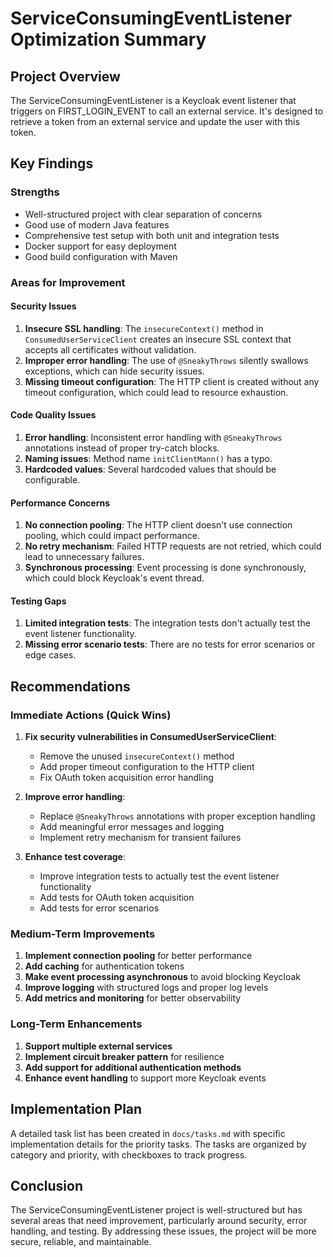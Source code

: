 # ServiceConsumingEventListener Optimization Summary

## Project Overview
The ServiceConsumingEventListener is a Keycloak event listener that triggers on FIRST_LOGIN_EVENT to call an external service. It's designed to retrieve a token from an external service and update the user with this token.

## Key Findings

### Strengths
- Well-structured project with clear separation of concerns
- Good use of modern Java features
- Comprehensive test setup with both unit and integration tests
- Docker support for easy deployment
- Good build configuration with Maven

### Areas for Improvement

#### Security Issues
1. **Insecure SSL handling**: The `insecureContext()` method in `ConsumedUserServiceClient` creates an insecure SSL context that accepts all certificates without validation.
2. **Improper error handling**: The use of `@SneakyThrows` silently swallows exceptions, which can hide security issues.
3. **Missing timeout configuration**: The HTTP client is created without any timeout configuration, which could lead to resource exhaustion.

#### Code Quality Issues
1. **Error handling**: Inconsistent error handling with `@SneakyThrows` annotations instead of proper try-catch blocks.
2. **Naming issues**: Method name `initClientMann()` has a typo.
3. **Hardcoded values**: Several hardcoded values that should be configurable.

#### Performance Concerns
1. **No connection pooling**: The HTTP client doesn't use connection pooling, which could impact performance.
2. **No retry mechanism**: Failed HTTP requests are not retried, which could lead to unnecessary failures.
3. **Synchronous processing**: Event processing is done synchronously, which could block Keycloak's event thread.

#### Testing Gaps
1. **Limited integration tests**: The integration tests don't actually test the event listener functionality.
2. **Missing error scenario tests**: There are no tests for error scenarios or edge cases.

## Recommendations

### Immediate Actions (Quick Wins)
1. **Fix security vulnerabilities in ConsumedUserServiceClient**:
   - Remove the unused `insecureContext()` method
   - Add proper timeout configuration to the HTTP client
   - Fix OAuth token acquisition error handling

2. **Improve error handling**:
   - Replace `@SneakyThrows` annotations with proper exception handling
   - Add meaningful error messages and logging
   - Implement retry mechanism for transient failures

3. **Enhance test coverage**:
   - Improve integration tests to actually test the event listener functionality
   - Add tests for OAuth token acquisition
   - Add tests for error scenarios

### Medium-Term Improvements
1. **Implement connection pooling** for better performance
2. **Add caching** for authentication tokens
3. **Make event processing asynchronous** to avoid blocking Keycloak
4. **Improve logging** with structured logs and proper log levels
5. **Add metrics and monitoring** for better observability

### Long-Term Enhancements
1. **Support multiple external services**
2. **Implement circuit breaker pattern** for resilience
3. **Add support for additional authentication methods**
4. **Enhance event handling** to support more Keycloak events

## Implementation Plan
A detailed task list has been created in `docs/tasks.md` with specific implementation details for the priority tasks. The tasks are organized by category and priority, with checkboxes to track progress.

## Conclusion
The ServiceConsumingEventListener project is well-structured but has several areas that need improvement, particularly around security, error handling, and testing. By addressing these issues, the project will be more secure, reliable, and maintainable.